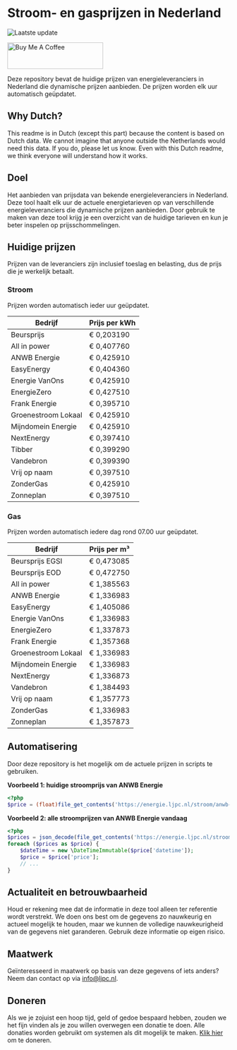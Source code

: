 # Stroom- en gasprijzen in Nederland

![Laatste update](https://img.shields.io/badge/laatste%20update-2024--12--04%2010%3A00%20CET-brightgreen)

<a href="https://www.buymeacoffee.com/Lars-" target="_blank"><img src="https://cdn.buymeacoffee.com/buttons/v2/default-orange.png" alt="Buy Me A Coffee" height="60" style="height: 60px !important;width: 217px !important;" ></a>

Deze repository bevat de huidige prijzen van energieleveranciers in Nederland die dynamische prijzen aanbieden. De prijzen worden elk uur automatisch geüpdatet.

## Why Dutch?

This readme is in Dutch (except this part) because the content is based on Dutch data. We cannot imagine that anyone outside the Netherlands would need this data. If you do, please let us know. Even with this Dutch readme, we think
everyone will understand how it works.

## Doel

Het aanbieden van prijsdata van bekende energieleveranciers in Nederland. Deze tool haalt elk uur de actuele energietarieven op van verschillende energieleveranciers die dynamische prijzen aanbieden. Door gebruik te maken van deze tool
krijg je een overzicht van de huidige tarieven en kun je beter inspelen op prijsschommelingen.

## Huidige prijzen

Prijzen van de leveranciers zijn inclusief toeslag en belasting, dus de prijs die je werkelijk betaalt.

### Stroom

Prijzen worden automatisch ieder uur geüpdatet.

 Bedrijf | Prijs per kWh 
---------|---------------
Beursprijs | € 0,203190
All in power | € 0,407760
ANWB Energie | € 0,425910
EasyEnergy | € 0,404360
Energie VanOns | € 0,425910
EnergieZero | € 0,427510
Frank Energie | € 0,395710
Groenestroom Lokaal | € 0,425910
Mijndomein Energie | € 0,425910
NextEnergy | € 0,397410
Tibber | € 0,399290
Vandebron | € 0,399390
Vrij op naam | € 0,397510
ZonderGas | € 0,425910
Zonneplan | € 0,397510


### Gas

Prijzen worden automatisch iedere dag rond 07.00 uur geüpdatet.

 Bedrijf | Prijs per m³ 
---------|--------------
Beursprijs EGSI | € 0,473085
Beursprijs EOD | € 0,472750
All in power | € 1,385563
ANWB Energie | € 1,336983
EasyEnergy | € 1,405086
Energie VanOns | € 1,336983
EnergieZero | € 1,337873
Frank Energie | € 1,357368
Groenestroom Lokaal | € 1,336983
Mijndomein Energie | € 1,336983
NextEnergy | € 1,336873
Vandebron | € 1,384493
Vrij op naam | € 1,357773
ZonderGas | € 1,336983
Zonneplan | € 1,357873


## Automatisering

Door deze repository is het mogelijk om de actuele prijzen in scripts te gebruiken.

**Voorbeeld 1: huidige stroomprijs van ANWB Energie**

```php
<?php
$price = (float)file_get_contents('https://energie.ljpc.nl/stroom/anwb-energie-nu.txt');

```

**Voorbeeld 2: alle stroomprijzen van ANWB Energie vandaag**

```php
<?php
$prices = json_decode(file_get_contents('https://energie.ljpc.nl/stroom/all-in-power-vandaag.json'),true);
foreach ($prices as $price) {
    $dateTime = new \DateTimeImmutable($price['datetime']);
    $price = $price['price'];
    // ...
}
```

## Actualiteit en betrouwbaarheid

Houd er rekening mee dat de informatie in deze tool alleen ter referentie wordt verstrekt. We doen ons best om de gegevens zo nauwkeurig en actueel mogelijk te houden, maar we kunnen de volledige nauwkeurigheid van de gegevens niet
garanderen. Gebruik deze informatie op eigen risico.

## Maatwerk

Geïnteresseerd in maatwerk op basis van deze gegevens of iets anders? Neem dan contact op
via [info@ljpc.nl](mailto:info@ljpc.nl?subject=Energie%20prijzen).

## Doneren

Als we je zojuist een hoop tijd, geld of gedoe bespaard hebben, zouden we het fijn vinden als je zou willen overwegen een
donatie te doen. Alle donaties worden gebruikt om systemen als dit mogelijk te
maken. [Klik hier](https://www.buymeacoffee.com/Lars-) om te doneren.

